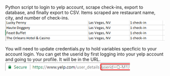 Python script to login to yelp account, scrape check-ins, export to database, and finally export to CSV.
Items scraped are restaurant name, city, and number of check-ins.
![Screenshot](yelp_csv.png)

You will need to update credentials.py to hold variables specficic to your account login.  You can get the userid by first logging into your yelp account and going to your profile.  It will be in the URL.  
![Screenshot](yelp_user_id.png)
